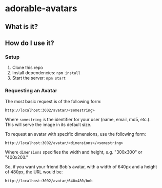 # adorable-avatars

## What is it?

## How do I use it?

### Setup

1. Clone this repo
2. Install dependencies: `npm install`
3. Start the server: `npm start`

### Requesting an Avatar

The most basic request is of the following form:

    http://localhost:3002/avatar/<somestring>

Where `somestring` is the identifier for your user (name, email, md5, etc.).
This will serve the image in its default size.

To request an avatar with specific dimensions, use the following form:

    http://localhost:3002/avatar/<dimensions>/<somestring>

Where `dimensions` specifies the width and height, e.g. "300x300" or "400x200."

So, if you want your friend Bob's avatar, with a width of 640px and a height of
480px, the URL would be:

    http://localhost:3002/avatar/640x480/bob
